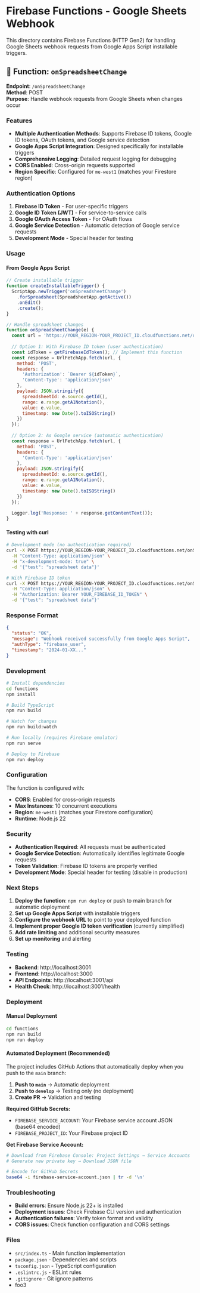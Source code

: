 # Firebase Functions - Google Sheets Webhook

This directory contains Firebase Functions (HTTP Gen2) for handling Google Sheets webhook requests from Google Apps Script installable triggers.

## 🚀 Function: `onSpreadsheetChange`

**Endpoint**: `/onSpreadsheetChange`  
**Method**: POST  
**Purpose**: Handle webhook requests from Google Sheets when changes occur

### Features

- **Multiple Authentication Methods**: Supports Firebase ID tokens, Google ID tokens, OAuth tokens, and Google service detection
- **Google Apps Script Integration**: Designed specifically for installable triggers
- **Comprehensive Logging**: Detailed request logging for debugging
- **CORS Enabled**: Cross-origin requests supported
- **Region Specific**: Configured for `me-west1` (matches your Firestore region)

### Authentication Options

1. **Firebase ID Token** - For user-specific triggers
2. **Google ID Token (JWT)** - For service-to-service calls
3. **Google OAuth Access Token** - For OAuth flows
4. **Google Service Detection** - Automatic detection of Google service requests
5. **Development Mode** - Special header for testing

### Usage

#### From Google Apps Script

```javascript
// Create installable trigger
function createInstallableTrigger() {
  ScriptApp.newTrigger('onSpreadsheetChange')
    .forSpreadsheet(SpreadsheetApp.getActive())
    .onEdit()
    .create();
}

// Handle spreadsheet changes
function onSpreadsheetChange(e) {
  const url = 'https://YOUR_REGION-YOUR_PROJECT_ID.cloudfunctions.net/onSpreadsheetChange';
  
  // Option 1: With Firebase ID token (user authentication)
  const idToken = getFirebaseIdToken(); // Implement this function
  const response = UrlFetchApp.fetch(url, {
    method: 'POST',
    headers: {
      'Authorization': `Bearer ${idToken}`,
      'Content-Type': 'application/json'
    },
    payload: JSON.stringify({
      spreadsheetId: e.source.getId(),
      range: e.range.getA1Notation(),
      value: e.value,
      timestamp: new Date().toISOString()
    })
  });
  
  // Option 2: As Google service (automatic authentication)
  const response = UrlFetchApp.fetch(url, {
    method: 'POST',
    headers: {
      'Content-Type': 'application/json'
    },
    payload: JSON.stringify({
      spreadsheetId: e.source.getId(),
      range: e.range.getA1Notation(),
      value: e.value,
      timestamp: new Date().toISOString()
    })
  });
  
  Logger.log('Response: ' + response.getContentText());
}
```

#### Testing with curl

```bash
# Development mode (no authentication required)
curl -X POST https://YOUR_REGION-YOUR_PROJECT_ID.cloudfunctions.net/onSpreadsheetChange \
  -H "Content-Type: application/json" \
  -H "x-development-mode: true" \
  -d '{"test": "spreadsheet data"}'

# With Firebase ID token
curl -X POST https://YOUR_REGION-YOUR_PROJECT_ID.cloudfunctions.net/onSpreadsheetChange \
  -H "Content-Type: application/json" \
  -H "Authorization: Bearer YOUR_FIREBASE_ID_TOKEN" \
  -d '{"test": "spreadsheet data"}'
```

### Response Format

```json
{
  "status": "OK",
  "message": "Webhook received successfully from Google Apps Script",
  "authType": "firebase_user",
  "timestamp": "2024-01-XX..."
}
```

### Development

```bash
# Install dependencies
cd functions
npm install

# Build TypeScript
npm run build

# Watch for changes
npm run build:watch

# Run locally (requires Firebase emulator)
npm run serve

# Deploy to Firebase
npm run deploy
```

### Configuration

The function is configured with:
- **CORS**: Enabled for cross-origin requests
- **Max Instances**: 10 concurrent executions
- **Region**: `me-west1` (matches your Firestore configuration)
- **Runtime**: Node.js 22

### Security

- **Authentication Required**: All requests must be authenticated
- **Google Service Detection**: Automatically identifies legitimate Google requests
- **Token Validation**: Firebase ID tokens are properly verified
- **Development Mode**: Special header for testing (disable in production)

### Next Steps

1. **Deploy the function**: `npm run deploy` or push to main branch for automatic deployment
2. **Set up Google Apps Script** with installable triggers
3. **Configure the webhook URL** to point to your deployed function
4. **Implement proper Google ID token verification** (currently simplified)
5. **Add rate limiting** and additional security measures
6. **Set up monitoring** and alerting

### Testing

- **Backend**: http://localhost:3001
- **Frontend**: http://localhost:3000
- **API Endpoints**: http://localhost:3001/api
- **Health Check**: http://localhost:3001/health

### Deployment

#### Manual Deployment
```bash
cd functions
npm run build
npm run deploy
```

#### Automated Deployment (Recommended)
The project includes GitHub Actions that automatically deploy when you push to the `main` branch:

1. **Push to `main`** → Automatic deployment
2. **Push to `develop`** → Testing only (no deployment)
3. **Create PR** → Validation and testing

**Required GitHub Secrets:**
- `FIREBASE_SERVICE_ACCOUNT`: Your Firebase service account JSON (base64 encoded)
- `FIREBASE_PROJECT_ID`: Your Firebase project ID

**Get Firebase Service Account:**
```bash
# Download from Firebase Console: Project Settings → Service Accounts
# Generate new private key → Download JSON file

# Encode for GitHub Secrets
base64 -i firebase-service-account.json | tr -d '\n'
```

### Troubleshooting

- **Build errors**: Ensure Node.js 22+ is installed
- **Deployment issues**: Check Firebase CLI version and authentication
- **Authentication failures**: Verify token format and validity
- **CORS issues**: Check function configuration and CORS settings

### Files

- `src/index.ts` - Main function implementation
- `package.json` - Dependencies and scripts
- `tsconfig.json` - TypeScript configuration
- `.eslintrc.js` - ESLint rules
- `.gitignore` - Git ignore patterns
- foo3